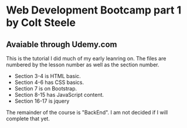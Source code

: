 # Web Development Bootcamp part 1 by Colt Steele
## Avaiable through Udemy.com

This is the tutorial I did much of my early leanring on. The files are numbered by the lesson number as well as the section number.
- Section 3-4 is HTML basic.
- Section 4-6 has CSS basics.
- Section 7 is on Bootstrap.
- Section 8-15 has JavaScript content.
- Section 16-17 is jquery

The remainder of the course is "BackEnd". I am not decided if I will complete that yet.
